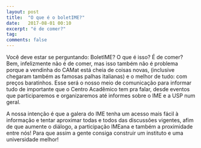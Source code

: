 ```yaml
---
layout: post
title:  "O que é o boletIME?"
date:   2017-08-01 00:10
excerpt: "é de comer?"
tag:
comments: false 
---
```

Você deve estar se perguntando: BoletIME? O que é isso? É de comer? Bem, infelizmente não é de comer, mas isso também não é problema porque a vendinha do CAMat está cheia de coisas novas, (inclusive chegaram também as famosas palhas italianas) e o melhor de tudo: com preços baratinhos. Esse será o nosso meio de comunicação para informar tudo de importante que o Centro Acadêmico tem pra falar, desde eventos que participaremos e organizaremos até informes sobre o IME e a USP num geral.

A nossa intenção é que a galera do IME tenha um acesso mais fácil à informação e tentar aproximar todas e todos das discussões vigentes, afim de que aumente o diálogo, a participação IMEana e também a proximidade entre nós! Para que assim a gente consiga construir um instituto e uma universidade melhor!

